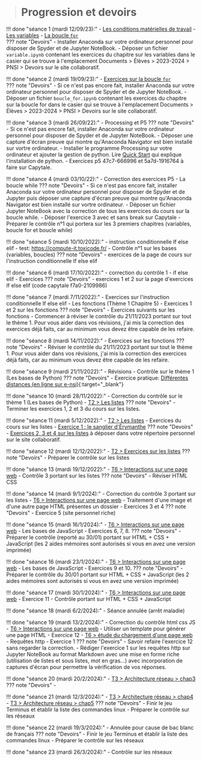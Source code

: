 ># Progression et devoirs

!!! done "séance 1 (mardi 12/09/23):"
    - [Les conditions matérielles de travail](T7_Divers/1_Conseils_generaux/cours.md)
    - [Les variables](T1_Les_bases_de_Python/Chapitre_1:_Variables/cours.md)
    - [La boucle `for`](T1_Les_bases_de_Python/Chapitre_2:_La_boucle_for/cours.md)    
    ??? note "Devoirs"
        - Installer Anaconda sur votre ordinateur personnel pour disposer de Spyder et de Jupyter NoteBook.
        - Déposer un fichier `variable.ipynb` contenant les exercices du chapitre sur les variables dans le casier qui se trouve à l'emplacement Documents > Élèves > 2023-2024 > PNSI > Devoirs sur le site collaboratif.

!!! done "séance 2 (mardi 19/09/23):"
    - [Exercices sur la boucle `for`](T1_Les_bases_de_Python/Chapitre_2:_La_boucle_for/exercices.md)    
    ??? note "Devoirs"
        - Si ce n'est pas encore fait, installer Anaconda sur votre ordinateur personnel pour disposer de Spyder et de Jupyter NoteBook.
        - Déposer un fichier `boucle_for.ipynb` contenant les exercices du chapitre sur la boucle for dans le casier qui se trouve à l'emplacement Documents > Élèves > 2023-2024 > PNSI > Devoirs sur le site collaboratif.
        
!!! done "séance 3 (mardi 26/09/22):"
    - Processing et P5 
    ??? note "Devoirs"
        - Si ce n'est pas encore fait, installer Anaconda sur votre ordinateur personnel pour disposer de Spyder et de Jupyter NoteBook.
        - Déposer une capture d'écran preuve qui montre qu'Anaconda Navigator est bien installé sur vortre ordinateur.
        - Installer le programme Processing sur votre ordinateur et ajouter la gestion de python. Lire [Quick Start](https://github.com/jdf/processing.py#python-mode-for-processing) qui explique l'installation de python.
        - Exercices p5  47c7-666996 et 5a7d-1916764 à faire sur Capytale.

!!! done "séance 4 (mardi 03/10/22):"
    - Correction des exercices P5
    - La boucle while 
    ??? note "Devoirs"
        - Si ce n'est pas encore fait, installer Anaconda sur votre ordinateur personnel pour disposer de Spyder et de Jupyter puis déposer une capture d'écran preuve qui montre qu'Anaconda Navigator est bien installé sur vortre ordinateur.
        - Déposer un fichier Jupyter NoteBook avec la correction de tous les exercices du cours sur la boucle while.
        - Déposer l'exercice 3 avec et sans break sur Capytale
        - Préparer le contrôle n°1  qui portera sur les 3 premiers chapitres (variables, boucle for et boucle while)


!!! done "séance 5 (mardi 10/10/2022):"
    - instruction conditionnelle If else elif
    - test: https://compute-it.toxicode.fr/
    - Contrôle n°1 sur les bases (variables, boucles)
    ??? note "Devoirs"
        - exercices de la page de cours sur l'instruction conditionnelle If else elif


!!! done "séance 6 (mardi 17/10/2022):"
    - correction du contrôle 1
    - if else elif
    - Exercices
    ??? note "Devoirs"
        - exercices 1 et 2 sur la page d'exercices If else elif (code capytale f7a0-2109986)

!!! done "séance 7 (mardi 7/11/2022):"
    - Exercices sur l'instruction conditionnelle If else elif
    - Les fonctions (Thème 1 Chapitre 5) 
    - Exercices 1 et 2 sur les fonctions
    ??? note "Devoirs"
        - Exercices suivants sur les fonctions
        - Commencer à réviser le contrôle du 21/11/2023 portant sur tout le thème 1. Pour vous aider dans vos révisions, j'ai mis la correction des exercices déjà faits, car au minimum vous devez être capable de les refaire.

!!! done "séance 8 (mardi 14/11/2022):"
    - Exercices sur les fonctions
    ??? note "Devoirs"
        - Réviser le contrôle du 21/11/2023 portant sur tout le thème 1. Pour vous aider dans vos révisions, j'ai mis la correction des exercices déjà faits, car au minimum vous devez être capable de les refaire.

!!! done "séance 9 (mardi 21/11/2022):"
    - Révisions
    - Contrôle sur le thème 1 (Les bases de Python)
    ??? note "Devoirs"
        - Exercice pratique: [Différentes distances (en ligne sur e-nsi)](https://e-nsi.gitlab.io/pratique/N0/440-distances/sujet/){:target="_blank"}

!!! done "séance 10 (mardi 28/11/2022):"
    - Correction du contrôle sur le thème 1 (Les bases de Python)
    - [T2 > Les listes](T2_Representation_des_donnees/Chapitre_1:_Listes/cours.md)
    ??? note "Devoirs"
        - Terminer les exercices 1, 2 et 3 du cours sur les listes.

!!! done "séance 11 (mardi 5/12/2022):"
    - [T2 > Les listes](T2_Representation_des_donnees/Chapitre_1:_Listes/cours.md)
    - Exercices du cours sur les listes
    - [Exercice 1 : le sanglier d'Érymanthe](T2_Representation_des_donnees/Chapitre_1:_Listes/exercices.md)
    ??? note "Devoirs"
        - [Exercices 2, 3 et 4 sur les listes](T2_Representation_des_donnees/Chapitre_1:_Listes/exercices.md) à déposer dans votre répertoire personnel sur le site collaboratif.

!!! done "séance 12 (mardi 12/12/2022):"
    - [T2 > Exercices sur les listes](T2_Representation_des_donnees/Chapitre_1:_Listes/exercices.md)
    ??? note "Devoirs"
        - Préparer le contrôle sur les listes

!!! done "séance 13 (mardi 19/12/2022):"
    - [T6 > Interactions sur une page web](T6_IHM_Web/Chapitre_1:_Interactions_page_web/cours.md)
    - Contrôle 3 portant sur les listes
    ??? note "Devoirs"
        - Réviser HTML CSS

!!! done "séance 14 (mardi 9/1/2024):"
    - Correction du contrôle 3 portant sur les listes
    - [T6 > Interactions sur une page web](T6_IHM_Web/Chapitre_1:_Interactions_page_web/cours.md)
    - Traitement d'une image et d'une autre page HTML présentes un dossier
    - Exercices 3 et 4
    ??? note "Devoirs"
        - Exercice 5 (site personnel riche)

!!! done "séance 15 (mardi 16/1/2024):"
    - [T6 > Interactions sur une page web](T6_IHM_Web/Chapitre_1:_Interactions_page_web/cours.md)
    - Les bases de JavaScript
    - Exercices 6, 7, 8.
    ??? note "Devoirs"
        - Préparer le contrôle (reporté au 30/01) portant sur HTML + CSS + JavaScript (les 2 aides mémoires sont autorisés si vous en avez une version imprimée)

!!! done "séance 16 (mardi 23/1/2024):"
    - [T6 > Interactions sur une page web](T6_IHM_Web/Chapitre_1:_Interactions_page_web/cours.md)
    - Les bases de JavaScript
    - Exercices 9 et 10.
    ??? note "Devoirs"
        - Préparer le contrôle du 30/01 portant sur HTML + CSS + JavaScript (les 2 aides mémoires sont autorisés si vous en avez une version imprimée)

!!! done "séance 17 (mardi 30/1/2024):"
    - [T6 > Interactions sur une page web](T6_IHM_Web/Chapitre_1:_Interactions_page_web/cours.md)
    - Exercice 11
    - Contrôle portant sur HTML + CSS + JavaScript

!!! done "séance 18 (mardi 6/2/2024):"
    - Séance annulée (arrêt maladie)

!!! done "séance 19 (mardi 13/2/2024):"
    - Correction du contrôle html css JS
    - [T6 > Interactions sur une page web](T6_IHM_Web/Chapitre_1:_Interactions_page_web/cours.md)
        - Utiliser un template pour générer une page HTML
        - Exercice 12
    - [T6 > étude du chargement d'une page web](T6_IHM_Web/Chapitre_2:_Protocole_HTTP/cours.md)
        - Requêtes http
        - Exercice 1
    ??? note "Devoirs"
        - Savoir refaire l'exercice 12 sans regarder la correction.
        - Rédiger l'exercice 1 sur les requêtes http sur Jupyter NoteBook au format Markdown avec une mise en forme riche (utilisation de listes et sous listes, mot en gras...) avec incorporation de captures d'écran pour permettre la vérification de vos réponses. 

!!! done "séance 20 (mardi 20/2/2024):"
    - [T3 > Architecture réseau > chap3](T3_Architecture_materielle/Chapitre_3:_Architecture_reseau/cours.md)
    ??? note "Devoirs"
        - 

!!! done "séance 21 (mardi 12/3/2024):"
    - [T3 > Architecture réseau > chap4](T3_Architecture_materielle/Chapitre_4:_Protocoles_de_communication/cours.md)
    - [T3 > Architecture réseau > chap5](T3_Architecture_materielle/Chapitre_5:_Decouverte_des_commandes_Linux/cours.md)
    ??? note "Devoirs"
        - Finir le jeu Terminus et établir la liste des commandes linux 
        - Préparer le contrôle sur les réseaux

!!! done "séance 22 (mardi 19/3/2024):"
    - Annulée pour cause de bac blanc de français
    ??? note "Devoirs"
        - Finir le jeu Terminus et établir la liste des commandes linux 
        - Préparer le contrôle sur les réseaux
    
    
!!! done "séance 23 (mardi 26/3/2024):"
    - Contrôle sur les réseaux

